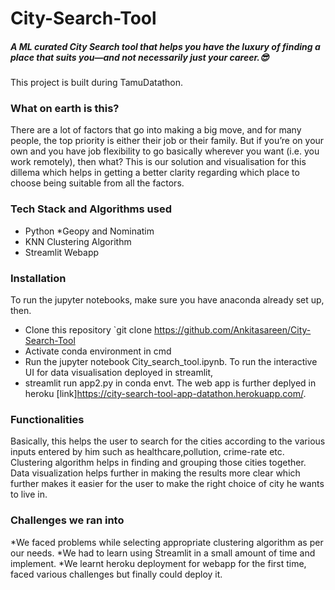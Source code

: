 # City-Search-Tool

##### A ML curated City Search tool that helps you have the luxury of finding a place that suits you—and not necessarily just your career.😎
This project is built during TamuDatathon.
&NewLine;
### What on earth is this?
There are a lot of factors that go into making a big move, and for many people, the top priority is either their job or their family. But if you’re on your own and you have job flexibility to go basically wherever you want (i.e. you work remotely), then what? This is our solution and visualisation for this dillema which helps in getting a better clarity regarding which place to choose being suitable from all the factors.

### Tech Stack and Algorithms used
* Python
*Geopy and Nominatim
* KNN Clustering Algorithm
* Streamlit Webapp


### Installation
To run the jupyter notebooks, make sure you have anaconda already set up, then.
* Clone this repository `git clone https://github.com/Ankitasareen/City-Search-Tool
* Activate conda environment in cmd 
* Run the jupyter notebook City_search_tool.ipynb.
To run the interactive UI for data visualisation deployed in streamlit,
* streamlit run app2.py in conda envt.
The web app is further deplyed in heroku [link]https://city-search-tool-app-datathon.herokuapp.com/.


### Functionalities
Basically, this helps the user to search for the cities according to the various inputs entered by him such as healthcare,pollution, crime-rate etc. Clustering algorithm helps in finding and grouping those cities together. Data visualization helps further in making the results more clear which further makes it easier for the user to make the right choice of city he wants to live in.

### Challenges we ran into
*We faced problems while selecting appropriate clustering algorithm as per our needs.
*We had to learn using Streamlit in a small amount of time and implement.
*We learnt heroku deployment for webapp for the first time, faced various challenges but finally could deploy it.






